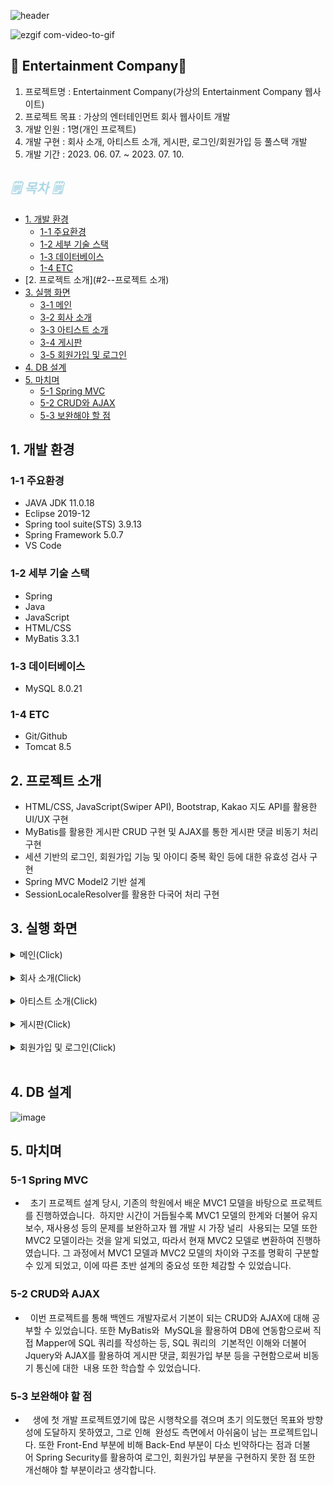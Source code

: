 ![header](https://capsule-render.vercel.app/api?type=waving&color=auto&height=200&section=header&text=Entertainment%20Company&fontSize=60)

![ezgif com-video-to-gif](https://github.com/jongkwon5/Entertainment/assets/137694287/967fc049-04ba-41c9-b871-0c795b8911d4)

## 🎁 Entertainment Company🎁 
1. 프로젝트명 : Entertainment Company(가상의 Entertainment Company 웹사이트)
2. 프로젝트 목표 :  가상의 엔터테인먼트 회사 웹사이트 개발
3. 개발 인원 : 1명(개인 프로젝트)
4. 개발 구현 : 회사 소개, 아티스트 소개, 게시판, 로그인/회원가입 등 풀스택 개발
5. 개발 기간 : 2023. 06. 07. ~ 2023. 07. 10.

## <span style="color:lightblue; font-style: italic;">🗒️ 목차 🗒️
- [1.  개발 환경](#1--개발-환경)
  - [1-1 주요환경](#1-1-주요환경)
  - [1-2 세부 기술 스택](#1-2-세부-기술-스택)
  - [1-3 데이터베이스](#1-3-데이터베이스)
  - [1-4 ETC](#1-4-etc)
- [2.  프로젝트 소개](#2--프로젝트 소개)
- [3. 실행 화면](#3-실행-화면)
  - [3-1 메인](#3-실행-화면)
  - [3-2 회사 소개](#3-실행-화면)
  - [3-3 아티스트 소개](#3-실행-화면)
  - [3-4 게시판](#3-실행-화면)
  - [3-5 회원가입 및 로그인](#3-실행-화면)
- [4. DB 설계](#4-db-설계)
- [5. 마치며](#5-마치며)
  - [5-1 Spring MVC](#5-1-spring-mvc)
  - [5-2 CRUD와 AJAX](#5-2-crud와-ajax)
  - [5-3 보완해야 할 점](#5-3-보완해야-할-점)

##  1.  개발 환경
### 1-1 주요환경
  + JAVA JDK 11.0.18
  + Eclipse 2019-12
  + Spring tool suite(STS) 3.9.13
  + Spring Framework 5.0.7
  + VS Code
### 1-2 세부 기술 스택
  + Spring
  + Java
  + JavaScript
  + HTML/CSS
  + MyBatis 3.3.1
### 1-3 데이터베이스
  + MySQL 8.0.21
### 1-4 ETC
  + Git/Github
  + Tomcat 8.5


## 2.  프로젝트 소개
 * HTML/CSS, JavaScript(Swiper API), Bootstrap, Kakao 지도 API를 활용한 UI/UX 구현
 * MyBatis를 활용한 게시판 CRUD 구현 및 AJAX를 통한 게시판 댓글 비동기 처리 구현
 * 세션 기반의 로그인, 회원가입 기능 및 아이디 중복 확인 등에 대한 유효성 검사 구현
 * Spring MVC Model2 기반 설계
 * SessionLocaleResolver를 활용한 다국어 처리 구현

## 3. 실행 화면

   <details>
    <summary>메인(Click)</summary>   

  **1. 메인 페이지 (1/3)**
![image](https://github.com/jongkwon5/TravelTogether/assets/137694287/024293e7-4750-41a9-a40e-dbdf2e9c98d2)

HTML/CSS/JavaScript(Swiper API)를 활용하여 메인 페이지의 UI/UX를 구현하였습니다.
     
  **2. 메인 페이지 (2/3)** 
![image](https://github.com/jongkwon5/TravelTogether/assets/137694287/97dd0d61-ed72-4bbf-bafb-198e0fe18e81)
     
  **3. 메인 페이지 (3/3)** 
  ![image](https://github.com/jongkwon5/TravelTogether/assets/137694287/a191463d-70c0-4495-a694-ad871129b0f5)
  SessionLocaleResolver를 활용해 메인 페이지의 다국어 처리를 구현하였습니다.
  </details>
  <br/>   

  <details>
    <summary>회사 소개(Click)</summary>   

**1. 회사 소개 (1/5)**
![image](https://github.com/jongkwon5/TravelTogether/assets/137694287/df531d25-72b0-4193-a5d5-1172aff6cbd3)
Fullpags.js를 활용해 스크롤하면 페이지 단위로 움직이는 페이지를 구현하였습니다. <br/>  
**2. 회사 소개 (2/5)**
![image](https://github.com/jongkwon5/TravelTogether/assets/137694287/8f5f2a0f-48d1-470a-b269-718789432919)
Swiper API를 활용해 앨범 소개 UI/UX를 구현하였습니다.<br/>  
**3. 회사 소개 (3/5)**
![image](https://github.com/jongkwon5/TravelTogether/assets/137694287/84e8df66-6444-4e4c-ae72-18da74d92485) 
JQUERY를 활용해 해당 앨범 클릭시 팝업창에 해당 가수의 사진이 나타나도록 하였습니다. <br/>  
**4. 회사 소개 (4/5)**
![image](https://github.com/jongkwon5/TravelTogether/assets/137694287/3e0b75cf-819a-4b2d-9f19-6d70d752138d) <br/>  
**5. 회사 소개 (5/5)**
![image](https://github.com/jongkwon5/TravelTogether/assets/137694287/3d99feab-7bdd-4913-a338-8bf2fc9e205f)
Kakao 지도 API를 활용하여 해당 주소의 좌표 및 마커를 표시하였습니다.

  </details>
  <br/>   
    <details>
    <summary>아티스트 소개(Click)</summary>   
  
**1. 아티스트 소개** 
![image](https://github.com/jongkwon5/TravelTogether/assets/137694287/db73e357-ffde-4726-8e96-a4b2ad718052)
Bootstrap을 활용하여 UI/UX를 구현하였습니다.
  </details>
  <br/>   
      <details>
    <summary>게시판(Click)</summary>   
  
**1. 게시판 (1/4)** 
![image](https://github.com/jongkwon5/TravelTogether/assets/137694287/7c51fbc3-8210-47e8-9b75-10e9855c3a7f)
MyBatis를 활용하여 게시판 페이징 처리 및 특정 게시글 검색 로직 등을 구현하였습니다.

**2. 게시판 (2/4)**<br/>
![image](https://github.com/jongkwon5/TravelTogether/assets/137694287/bf919cf1-7465-4f2c-a443-dc6e66418025)<br/>  특정 키워드를 검색하여 해당 내용에 맞는 게시물을 조회할 수 있습니다. 

**3. 게시판 (3/4)**<br/>
![image](https://github.com/jongkwon5/TravelTogether/assets/137694287/c4d82bf1-3f8d-4e53-857f-959f1fb02dcd)<br/>  게시글 삭제, 수정 및 AJAX를 통한 비동기식 댓글 입력, 삭제, 수정을 구현하였습니다.

**4. 게시판 (4/4)**<br/>
![image](https://github.com/jongkwon5/TravelTogether/assets/137694287/93a461cb-5e34-46c5-beb4-f8d837e1d660)
![image](https://github.com/jongkwon5/TravelTogether/assets/137694287/a3a5646d-7644-4679-8113-5e71cede06a2)
<br/>  게시글, 댓글 삭제 및 수정시 비밀번호 확인 로직을 구현하였습니다.
  </details>
  <br/>   
    <details>
    <summary>회원가입 및 로그인(Click)</summary>   
  
**1. 회원가입 (1/2)** </br>
![image](https://github.com/jongkwon5/TravelTogether/assets/137694287/38fcdb60-17f2-4141-b78c-7297c0924216)
</br>세션 기반의 로그인, 회원가입 기능 및 회원 가입 시 AJAX를 통한 아이디 중복, 비밀번호 확인에 대한 유효성 검사를 구현하였습니다.

**2. 회원가입 (2/2)**<br/>
![image](https://github.com/jongkwon5/TravelTogether/assets/137694287/690534d6-d047-4ee1-9155-3781dc2e04fb)<br/>
![image](https://github.com/jongkwon5/TravelTogether/assets/137694287/4d1e8062-e5ac-4f58-866b-9df308c83dfe)</br>
회원가입시 아이디가 중복일 경우 AJAX를 활용해 하단 안내 문구가 변경되도록 구현하였습니다.

**3. 로그인**<br/>
![image](https://github.com/jongkwon5/TravelTogether/assets/137694287/f56a13ac-4446-4340-af10-ab3fb100a6d8)<br/> 

  </details>
  <br/>   
  
## 4. DB 설계
  ![image](https://github.com/jongkwon5/TravelTogether/assets/137694287/ae557c08-4b78-4c76-8bf2-f6ed4a59d239)

##  5. 마치며
### 5-1 Spring MVC
  +   초기 프로젝트 설계 당시, 기존의 학원에서 배운 MVC1 모델을 바탕으로 프로젝트를 진행하였습니다. 
하지만 시간이 거듭될수록 MVC1 모델의 한계와 더불어 유지 보수, 재사용성 등의 문제를 보완하고자 웹 개발 시 가장 널리 
사용되는 모델 또한 MVC2 모델이라는 것을 알게 되었고, 따라서 현재 MVC2 모델로 변환하여 진행하였습니다.
그 과정에서 MVC1 모델과 MVC2 모델의 차이와 구조를 명확히 구분할 수 있게 되었고, 이에 따른 초반 설계의 중요성 또한
체감할 수 있었습니다. 

### 5-2 CRUD와 AJAX
 +   이번 프로젝트를 통해 백엔드 개발자로서 기본이 되는 CRUD와 AJAX에 대해 공부할 수 있었습니다.
또한 MyBatis와  MySQL을 활용하여 DB에 연동함으로써 직접 Mapper에 SQL 쿼리를 작성하는 등, SQL 쿼리의 
기본적인 이해와 더불어 Jquery와 AJAX를 활용하여 게시판 댓글, 회원가입 부분 등을 구현함으로써 비동기 통신에 대한 
내용 또한 학습할 수 있었습니다. 

### 5-3 보완해야 할 점
+    생에 첫 개발 프로젝트였기에 많은 시행착오를 겪으며 초기 의도했던 목표와 방향성에 도달하지 못하였고, 그로 인해 
완성도 측면에서 아쉬움이 남는 프로젝트입니다. 또한 Front-End 부분에 비해 Back-End 부분이 다소 빈약하다는 점과
더불어 Spring Security를 활용하여 로그인, 회원가입 부분을 구현하지 못한 점 또한 개선해야 할 부분이라고 생각합니다.
